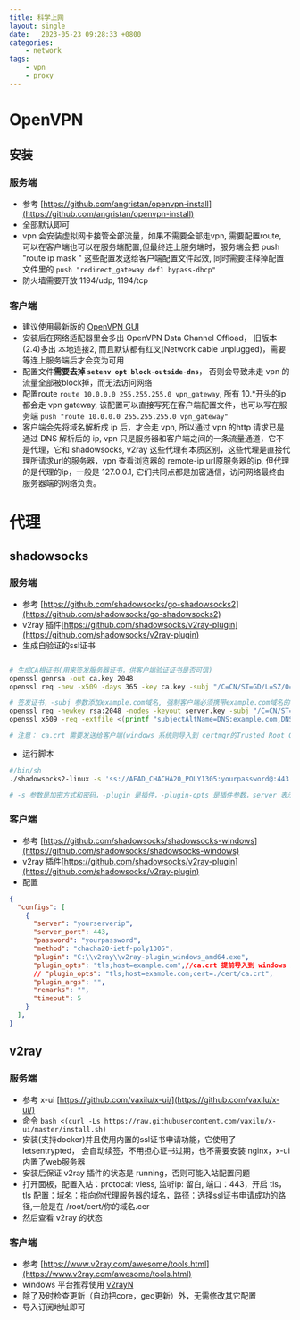 ```yaml
---
title: 科学上网
layout: single
date:   2023-05-23 09:28:33 +0800
categories: 
    - network
tags:
    - vpn
    - proxy
---
```


# OpenVPN
## 安装
### 服务端<a id="openvpn-server"></a>
- 参考 [https://github.com/angristan/openvpn-install](https://github.com/angristan/openvpn-install)
- 全部默认即可
- vpn 会安装虚拟网卡接管全部流量，如果不需要全部走vpn, 需要配置route, 可以在客户端也可以在服务端配置,但最终连上服务端时，服务端会把 push "route ip mask " 这些配置发送给客户端配置文件起效, 同时需要注释掉配置文件里的 ```push "redirect_gateway def1 bypass-dhcp" ```
- 防火墙需要开放 1194/udp, 1194/tcp
### 客户端<a id="openvpn-client"></a>
- 建议使用最新版的 [OpenVPN GUI](https://openvpn.net/community-downloads/)
- 安装后在网络适配器里会多出 OpenVPN Data Channel Offload， 旧版本(2.4)多出 本地连接2, 而且默认都有红叉(Network cable unplugged)，需要等连上服务端后才会变为可用
- 配置文件**需要去掉 ```setenv opt block-outside-dns```**， 否则会导致未走 vpn 的流量全部被block掉，而无法访问网络
- 配置route ```route 10.0.0.0 255.255.255.0 vpn_gateway```, 所有 10.*开头的ip都会走 vpn gateway, 该配置可以直接写死在客户端配置文件，也可以写在服务端 ```push "route 10.0.0.0 255.255.255.0 vpn_gateway"```
- 客户端会先将域名解析成 ip 后，才会走 vpn, 所以通过 vpn 的http 请求已是通过 DNS 解析后的 ip, vpn 只是服务器和客户端之间的一条流量通道，它不是代理，它和 shadowsocks, v2ray 这些代理有本质区别，这些代理是直接代理所请求url的服务器，vpn 查看浏览器的 remote-ip url原服务器的ip, 但代理的是代理的ip，一般是 127.0.0.1, 它们共同点都是加密通信，访问网络最终由服务器端的网络负责。 

# 代理
## shadowsocks
### 服务端<a id="shadowsocks-server"></a>
- 参考 [https://github.com/shadowsocks/go-shadowsocks2](https://github.com/shadowsocks/go-shadowsocks2)
- v2ray 插件[https://github.com/shadowsocks/v2ray-plugin](https://github.com/shadowsocks/v2ray-plugin)
- 生成自验证的ssl证书

```bash

# 生成CA根证书(用来签发服务器证书，供客户端验证证书是否可信)
openssl genrsa -out ca.key 2048
openssl req -new -x509 -days 365 -key ca.key -subj "/C=CN/ST=GD/L=SZ/O=Acme, Inc./CN=Acme Root CA" -out ca.crt

# 签发证书，-subj 参数添加example.com域名, 强制客户端必须携带example.com域名的参数才能连接，用来伪装成正常网站的https访问
openssl req -newkey rsa:2048 -nodes -keyout server.key -subj "/C=CN/ST=GD/L=SZ/O=Acme, Inc./CN=*.example.com" -out server.csr
openssl x509 -req -extfile <(printf "subjectAltName=DNS:example.com,DNS:www.example.com") -days 365 -in server.csr -CA ca.crt -CAkey ca.key -CAcreateserial -out server.crt

# 注意： ca.crt 需要发送给客户端(windows 系统则导入到 certmgr的Trusted Root Certification，以便让系统信任有该CA签发的证书。而 server.crt server.key 需要发送给服务端，server.key 是私钥，server.crt 是公钥，服务端需要用私钥解密客户端发送的数据，它不需要我们手动发送给客户端，因为客户端在连接上服务端后，服务端会发送 server.crt 给客户端，客户端会使用 ca.crt 验证 server.crt 是否可信，如果可信则会使用 server.crt 的公钥加密数据发送给服务端，服务端使用 server.key 解密数据，这样就实现了双向加密通信。

```

- 运行脚本

```bash
#/bin/sh
./shadowsocks2-linux -s 'ss://AEAD_CHACHA20_POLY1305:yourpassword@:443' -verbose     -plugin ./v2ray-plugin_linux_amd64 -plugin-opts "server;tls;host=example.com;cert=./cert/server.crt;key=./cert/server.key" &

# -s 参数是加密方式和密码，-plugin 是插件，-plugin-opts 是插件参数，server 表示服务端，tls 表示使用 tls 加密，host 是域名，cert 是证书，key 是私钥
```

### 客户端<a id="shadowsocks-client"></a>
- 参考 [https://github.com/shadowsocks/shadowsocks-windows](https://github.com/shadowsocks/shadowsocks-windows)
- v2ray 插件[https://github.com/shadowsocks/v2ray-plugin](https://github.com/shadowsocks/v2ray-plugin)
- 配置

```json
{
  "configs": [
    {
      "server": "yourserverip",
      "server_port": 443,
      "password": "yourpassword",
      "method": "chacha20-ietf-poly1305",
      "plugin": "C:\\v2ray\\v2ray-plugin_windows_amd64.exe",
      "plugin_opts": "tls;host=example.com",//ca.crt 提前导入到 windows 系统的受信任的根证书颁发机构，这里就不用配置 cert 了
      // "plugin_opts": "tls;host=example.com;cert=./cert/ca.crt", 
      "plugin_args": "",
      "remarks": "",
      "timeout": 5
    }
  ],
}
```

## v2ray
### 服务端<a id="v2ray-server"></a>
- 参考 x-ui [https://github.com/vaxilu/x-ui/](https://github.com/vaxilu/x-ui/)
- 命令 ```bash <(curl -Ls https://raw.githubusercontent.com/vaxilu/x-ui/master/install.sh)```
- 安装(支持docker)并且使用内置的ssl证书申请功能，它使用了 letsentrypted， 会自动续签，不用担心证书过期，也不需要安装 nginx，x-ui 内置了web服务器
- 安装后保证 v2ray 插件的状态是 running，否则可能入站配置问题
- 打开面板，配置入站：protocal: vless, 监听ip: 留白, 端口：443，开启 tls，tls 配置：域名：指向你代理服务器的域名，路径：选择ssl证书申请成功的路径,一般是在 /root/cert/你的域名.cer
- 然后查看 v2ray 的状态

### 客户端<a id="v2ray-client"></a>
- 参考 [https://www.v2ray.com/awesome/tools.html](https://www.v2ray.com/awesome/tools.html)
- windows 平台推荐使用 [v2rayN](https://github.com/2dust/v2rayN)
- 除了及时检查更新（自动把core，geo更新）外，无需修改其它配置
- 导入订阅地址即可
